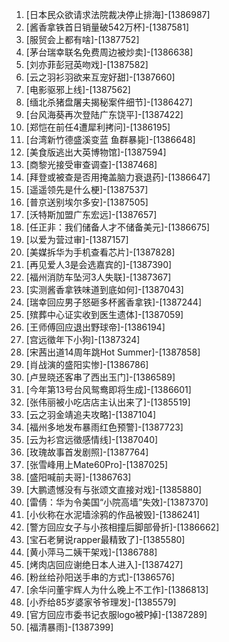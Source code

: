 
1. [日本民众欲请求法院裁决停止排海]-[1386987]
1. [酱香拿铁首日销量破542万杯]-[1387581]
1. [服贸会上都有啥]-[1387752]
1. [茅台瑞幸联名免费周边被炒卖]-[1386638]
1. [刘亦菲彭冠英吻戏]-[1387582]
1. [云之羽衫羽欲来互宠好甜]-[1387660]
1. [电影驱邪上线]-[1387562]
1. [缅北杀猪盘屠夫揭秘案件细节]-[1386427]
1. [台风海葵再次登陆广东饶平]-[1387422]
1. [郑恺在前任4遭犀利拷问]-[1386195]
1. [台湾新竹德盛溪变蓝 鱼群暴毙]-[1386648]
1. [美食版逃出大英博物馆]-[1387594]
1. [商黎光接受审查调查]-[1387468]
1. [拜登或被查是否用掩盖脑力衰退药]-[1386647]
1. [遥遥领先是什么梗]-[1387537]
1. [普京送别埃尔多安]-[1387505]
1. [沃特斯加盟广东宏远]-[1387657]
1. [任正非：我们储备人才不储备美元]-[1386675]
1. [以爱为营过审]-[1387157]
1. [美媒拆华为手机查看芯片]-[1387828]
1. [再见爱人3是会选嘉宾的]-[1387390]
1. [福州消防车坠河3人失联]-[1387367]
1. [实测酱香拿铁味道到底如何]-[1387043]
1. [瑞幸回应男子怒砸多杯酱香拿铁]-[1387244]
1. [殡葬中心证实收到医生遗体]-[1387059]
1. [王师傅回应退出野球帝]-[1386194]
1. [宫远徵年下小狗]-[1387324]
1. [宋茜出道14周年跳Hot Summer]-[1387858]
1. [肖战演的盛阳实惨]-[1386786]
1. [卢昱晓还客串了西出玉门]-[1386589]
1. [今年第13号台风鸳鸯即将生成]-[1386601]
1. [张伟丽被小吃店店主认出来了]-[1385519]
1. [云之羽金靖追夫攻略]-[1387104]
1. [福州多地发布暴雨红色预警]-[1387723]
1. [云为衫宫远徵感情线]-[1387040]
1. [玫瑰故事首发剧照]-[1387764]
1. [张雪峰用上Mate60Pro]-[1387025]
1. [盛阳喊前夫哥]-[1386763]
1. [大鹏遗憾没有与张颂文直接对戏]-[1385880]
1. [雷倩：华为令美国“小院高墙”失效]-[1387370]
1. [小伙称在水泥墙涂鸦的作品被毁]-[1386241]
1. [警方回应女子与小孩相撞后脚部骨折]-[1386662]
1. [宝石老舅说rapper最精致了]-[1385580]
1. [黄小萍马二姨干架戏]-[1386788]
1. [烤肉店回应谢绝日本人进入]-[1387427]
1. [粉丝给孙阳送手串的方式]-[1386576]
1. [余华问董宇辉人为什么晚上不工作]-[1386813]
1. [小乔给85岁婆家爷爷理发]-[1385579]
1. [官方回应市委书记衣服logo被P掉]-[1387289]
1. [福清暴雨]-[1387399]